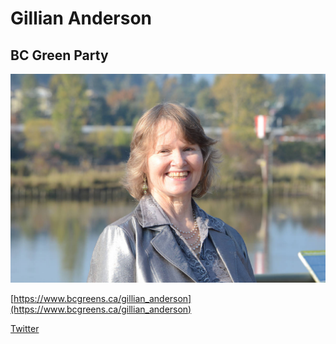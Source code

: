# Gillian Anderson

## BC Green Party

![Photo of Gillian Anderson](images/image22.png)

[https://www.bcgreens.ca/gillian_anderson](https://www.bcgreens.ca/gillian_anderson)

[Twitter](https://twitter.com/ComoxGreens)
